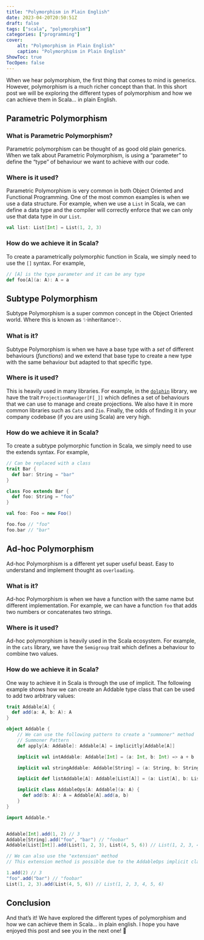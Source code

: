 ```yaml
---
title: "Polymorphism in Plain English"
date: 2023-04-20T20:50:51Z
draft: false
tags: ["scala", "polymorphism"]
categories: ["programming"]
cover:
    alt: "Polymorphism in Plain English"
    caption: "Polymorphism in Plain English"
ShowToc: true
TocOpen: false
---
```


When we hear polymorphism, the first thing that comes to mind is generics. However, polymorphism is a much richer concept than that. In this short post we will be exploring the different types of polymorphism and how we can achieve them in Scala… in plain English.

## Parametric Polymorphism

### What is Parametric Polymorphism?

Parametric polymorphism can be thought of as good old plain generics. When we talk about Parametric Polymorphism, is using a “parameter” to define the “type” of behaviour we want to achieve with our code.

### Where is it used?

Parametric Polymorphism is very common in both Object Oriented and Functional Programming. One of the most common examples is when we use a data structure. For example, when we use a `List` in Scala, we can define a data type and the compiler will correctly enforce that we can only use that data type in our `List`.

```scala
val list: List[Int] = List(1, 2, 3)
```

### How do we achieve it in Scala?

To create a parametrically polymorphic function in Scala, we simply need to use the `[]` syntax. For example,

```scala
// [A] is the type parameter and it can be any type
def foo[A](a: A): A = a
```

## Subtype Polymorphism

Subtype Polymorphism is a super common concept in the Object Oriented world. Where this is known as ✨inheritance✨.

### What is it?

Subtype Polymorphism is when we have a base type with a _set_ of different behaviours (_functions_) and we extend that base type to create a new type with the same behaviour but adapted to that specific type.

### Where is it used?

This is heavily used in many libraries. For example, in the [`dolphin`](https://github.com/lapsusHQ/dolphin/blob/main/modules/core/src/main/scala/ProjectionManager.scala) library, we have the trait `ProjectionManager[F[_]]` which defines a set of behaviours that we can use to manage and create projections. We also have it in more common libraries such as `Cats` and `Zio`. Finally, the odds of finding it in your company codebase (if you are using Scala) are very high.

### How do we achieve it in Scala?

To create a subtype polymorphic function in Scala, we simply need to use the extends syntax. For example,

```scala
// Can be replaced with a class
trait Bar {
  def bar: String = "bar"
}

class Foo extends Bar {
  def foo: String = "foo"
}

val foo: Foo = new Foo()

foo.foo // "foo"
foo.bar // "bar"
```

## Ad-hoc Polymorphism

Ad-hoc Polymorphism is a different yet super useful beast. Easy to understand and implement  thought as `overloading`.

### What is it?

Ad-hoc Polymorphism is when we have a function with the same name but different implementation. For example, we can have a function `foo` that adds two numbers or concatenates two strings.

### Where is it used?

Ad-hoc polymorphism is heavily used in the Scala ecosystem. For example, in the `cats` library, we have the `Semigroup` trait which defines a behaviour to combine two values.

### How do we achieve it in Scala?

One way to achieve it in Scala is through the use of implicit. The following example shows how we can create an Addable type class that can be used to add two arbitrary values:

```scala
trait Addable[A] {
  def add(a: A, b: A): A
}

object Addable {
    // We can use the following pattern to create a "summoner" method
    // Summoner Pattern
    def apply[A: Addable]: Addable[A] = implicitly[Addable[A]]

    implicit val intAddable: Addable[Int] = (a: Int, b: Int) => a + b

    implicit val stringAddable: Addable[String] = (a: String, b: String) => a + b

    implicit def listAddable[A]: Addable[List[A]] = (a: List[A], b: List[A]) => a ++ b

    implicit class AddableOps[A: Addable](a: A) {
      def add(b: A): A = Addable[A].add(a, b)
    }
}

import Addable.*


Addable[Int].add(1, 2) // 3
Addable[String].add("foo", "bar") // "foobar"
Addable[List[Int]].add(List(1, 2, 3), List(4, 5, 6)) // List(1, 2, 3, 4, 5, 6)

// We can also use the "extension" method
// This extension method is possible due to the AddableOps implicit class

1.add(2) // 3
"foo".add("bar") // "foobar"
List(1, 2, 3).add(List(4, 5, 6)) // List(1, 2, 3, 4, 5, 6)
```

## Conclusion

And that’s it! We have explored the different types of polymorphism and how we can achieve them in Scala... in plain english. I hope you have enjoyed this post and see you in the next one! 👋
